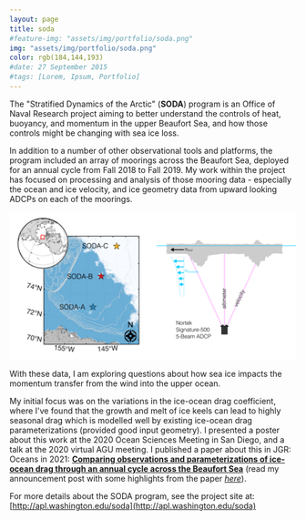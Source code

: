 ```yaml
---
layout: page
title: soda
#feature-img: "assets/img/portfolio/soda.png"
img: "assets/img/portfolio/soda.png"
color: rgb(184,144,193)
#date: 27 September 2015
#tags: [Lorem, Ipsum, Portfolio]
---
```


The "Stratified Dynamics of the Arctic" (**SODA**) program is an Office of Naval Research project aiming to better understand the controls of heat, buoyancy, and momentum in the upper Beaufort Sea, and how those controls might be changing with sea ice loss.

In addition to a number of other observational tools and platforms, the program included an array of moorings across the Beaufort Sea, deployed for an annual cycle from Fall 2018 to Fall 2019.
My work within the project has focused on processing and analysis of those mooring data - especially the ocean and ice velocity, and ice geometry data from upward looking ADCPs on each of the moorings.

<!-- ![SODA mooring locations]({{ "/assets/img/figures/SODAmap.png" | relative_url }}) -->
![SODA mooring locations](/assets/img/figures/SODAmap.png)


With these data, I am exploring questions about how sea ice impacts the momentum transfer from the wind into the upper ocean.

My initial focus was on the variations in the ice-ocean drag coefficient, where I've found that the growth and melt of ice keels can lead to highly seasonal drag which is modelled well by existing ice-ocean drag parameterizations (provided good input geometry). I presented a poster about this work at the 2020 Ocean Sciences Meeting in San Diego, and a talk at the 2020 virtual AGU meeting. I published a paper about this in JGR: Oceans in 2021:
[**Comparing observations and parameterizations of ice-ocean drag through an annual cycle across the Beaufort Sea**](http://doi.org/10.1029/2020JC016977)
(read my announcement post with some highlights from the paper [*here*](/2021/04/01/new-paper.html)).

<!-- ![Timeseries of ice-ocean drag measurements]({{ "/assets/img/figures/drag_timeseries.png" | relative_url }}){:width="650px"} -->

<!-- Some of the temperature and salinity data that I analysed from the southernmost mooring ("SODA-A") showed water mass properties consistent with...  -->

For more details about the SODA program, see the project site at: [http://apl.washington.edu/soda](http://apl.washington.edu/soda)
